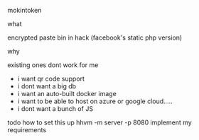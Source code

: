 mokintoken

what

encrypted paste bin in hack (facebook's static php version)

why

existing ones dont work for me

- i want qr code support
- i dont want a big db
- i want an auto-built docker image
- i want to be able to host on azure or google cloud.....
- i dont want a bunch of JS

todo
how to set this up
hhvm -m server -p 8080
implement my requirements
